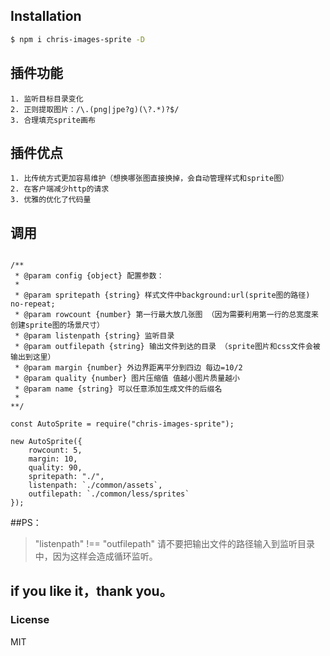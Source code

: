 ## Installation
 
```bash
$ npm i chris-images-sprite -D

```

## 插件功能
    1. 监听目标目录变化
    2. 正则提取图片：/\.(png|jpe?g)(\?.*)?$/
    3. 合理填充sprite画布


## 插件优点
    1. 比传统方式更加容易维护（想换哪张图直接换掉，会自动管理样式和sprite图）
    2. 在客户端减少http的请求
    3. 优雅的优化了代码量


## 调用

```

/**
 * @param config {object} 配置参数：
 * 
 * @param spritepath {string} 样式文件中background:url(sprite图的路径) no-repeat;
 * @param rowcount {number} 第一行最大放几张图 （因为需要利用第一行的总宽度来创建sprite图的场景尺寸）
 * @param listenpath {string} 监听目录
 * @param outfilepath {string} 输出文件到达的目录 （sprite图片和css文件会被输出到这里）
 * @param margin {number} 外边界距离平分到四边 每边=10/2
 * @param quality {number} 图片压缩值 值越小图片质量越小
 * @param name {string} 可以任意添加生成文件的后缀名
 * 
**/

const AutoSprite = require("chris-images-sprite");

new AutoSprite({
    rowcount: 5,
    margin: 10,
    quality: 90,
    spritepath: "./",
    listenpath: `./common/assets`,
    outfilepath: `./common/less/sprites`
});

```

##PS：
> "listenpath" !== "outfilepath"
> 请不要把输出文件的路径输入到监听目录中，因为这样会造成循环监听。


## if you like it，thank you。


### License
MIT